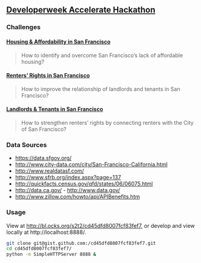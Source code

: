 ## [Developerweek Accelerate Hackathon](http://developerweek.com/hackathon/)

### Challenges

#### [Housing & Affordability in San Francisco](http://accelerate.im/challenges/64)

> How to identify and overcome San Francisco’s lack of affordable housing?

#### [Renters’ Rights in San Francisco](http://accelerate.im/challenges/65)

> How to improve the relationship of landlords and tenants in San Francisco?

#### [Landlords & Tenants in San Francisco](http://accelerate.im/challenges/66)

> How to strengthen renters’ rights by connecting renters with the City of San Francisco?

### Data Sources
 + https://data.sfgov.org/
 + http://www.city-data.com/city/San-Francisco-California.html
 + http://www.realdatasf.com/ 
 + http://www.sfrb.org/index.aspx?page=137
 + http://quickfacts.census.gov/qfd/states/06/06075.html
 + http://data.ca.gov/ - http://www.data.gov/
 + http://www.zillow.com/howto/api/APIBenefits.htm

### Usage

View at http://bl.ocks.org/s2t2/cd45dfd8007fcf83fef7, or develop and view locally at http://localhost:8888/.

```` sh
git clone git@gist.github.com:/cd45dfd8007fcf83fef7.git
cd cd45dfd8007fcf83fef7/
python -m SimpleHTTPServer 8888 &
````